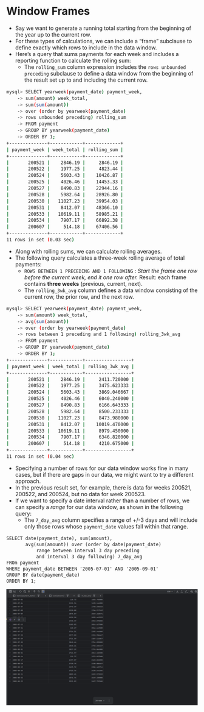 # Window Frames

- Say we want to generate a running total starting from the beginning of the year up to the current row. 
- For these types of calculations, we can include a “frame” subclause to define exactly which rows to include in the data window. 
- Here’s a query that sums payments for each week and includes a reporting function to calculate the rolling sum:
  - The `rolling_sum` column expression includes the `rows unbounded preceding` subclause to define a data window from the beginning of the result set up to and including the current row.

```bash
mysql> SELECT yearweek(payment_date) payment_week,
    -> sum(amount) week_total,
    -> sum(sum(amount))
    -> over (order by yearweek(payment_date)
    -> rows unbounded preceding) rolling_sum
    -> FROM payment
    -> GROUP BY yearweek(payment_date)
    -> ORDER BY 1;
+--------------+------------+-------------+
| payment_week | week_total | rolling_sum |
+--------------+------------+-------------+
|       200521 |    2846.19 |     2846.19 |
|       200522 |    1977.25 |     4823.44 |
|       200524 |    5603.43 |    10426.87 |
|       200525 |    4026.46 |    14453.33 |
|       200527 |    8490.83 |    22944.16 |
|       200528 |    5982.64 |    28926.80 |
|       200530 |   11027.23 |    39954.03 |
|       200531 |    8412.07 |    48366.10 |
|       200533 |   10619.11 |    58985.21 |
|       200534 |    7907.17 |    66892.38 |
|       200607 |     514.18 |    67406.56 |
+--------------+------------+-------------+
11 rows in set (0.03 sec)
```

- Along with rolling sums, we can calculate rolling averages. 
- The following query calculates a three-week rolling average of total payments:
  - `ROWS BETWEEN 1 PRECEDING AND 1 FOLLOWING` : *Start the frame one row before the current week, end it one row after.* Result: each frame contains **three weeks** (previous, current, next).
  - The `rolling_3wk_avg` column defines a data window consisting of the current row, the prior row, and the next row.
  

```bash
mysql> SELECT yearweek(payment_date) payment_week,
    -> sum(amount) week_total,
    -> avg(sum(amount))
    -> over (order by yearweek(payment_date)
    -> rows between 1 preceding and 1 following) rolling_3wk_avg
    -> FROM payment
    -> GROUP BY yearweek(payment_date)
    -> ORDER BY 1;
+--------------+------------+-----------------+
| payment_week | week_total | rolling_3wk_avg |
+--------------+------------+-----------------+
|       200521 |    2846.19 |     2411.720000 |
|       200522 |    1977.25 |     3475.623333 |
|       200524 |    5603.43 |     3869.046667 |
|       200525 |    4026.46 |     6040.240000 |
|       200527 |    8490.83 |     6166.643333 |
|       200528 |    5982.64 |     8500.233333 |
|       200530 |   11027.23 |     8473.980000 |
|       200531 |    8412.07 |    10019.470000 |
|       200533 |   10619.11 |     8979.450000 |
|       200534 |    7907.17 |     6346.820000 |
|       200607 |     514.18 |     4210.675000 |
+--------------+------------+-----------------+
11 rows in set (0.04 sec)
```

- Specifying a number of rows for our data window works fine in many cases, but if there are gaps in our data, we might want to try a different approach.
- In the previous result set, for example, there is data for weeks 200521, 200522, and 200524, but no data for week 200523. 
- If we want to specify a date interval rather than a number of rows, we can specify a *range* for our data window, as shown in the following query:
  - The `7_day_avg` column specifies a range of +/-3 days and will include only those rows whose `payment_date` values fall within that range.

```mysql
SELECT date(payment_date), sum(amount),
       avg(sum(amount)) over (order by date(payment_date)
           range between interval 3 day preceding
           and interval 3 day following) 7_day_avg
FROm payment
WHERE payment_date BETWEEN '2005-07-01' AND '2005-09-01'
GROUP BY date(payment_date)
ORDER BY 1;
```

![1.5_Result_2](Imgs/1.5_Result_2.png)
